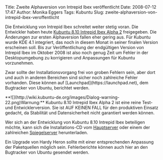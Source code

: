 Title: Zweite Alphaversion von Intrepid Ibex veröffentlicht
Date: 2008-07-12 17:47
Author: Monika Eggers
Tags: Kubuntu
Slug: zweite-alphaversion-von-intrepid-ibex-veroffentlicht

Die Entwicklung von Intrepid Ibex schreitet weiter stetig voran. Die
Entwickler haben heute [Kubuntu 8.10 Intrepid Ibex Alpha
2](https://lists.ubuntu.com/archives/ubuntu-devel-announce/2008-July/000451.html)
freigegeben. Die Änderungen zur ersten Alphaversion fallen eher gering
aus. Für Kubuntu wurde KDE 4.1 integriert, das noch in diesem Monat in
seiner finalen Version erscheinen soll. Bis zur Veröffentlichung der
endgültigen Version von Intrepid Ibex im Oktober 2008 ist also noch
genug Zeit um Fehler in der Desktopumgebung zu korrigieren und
Anpassungen für Kubuntu vorzunehmen.

</p>
Zwar sollte der Installationsvorgang frei von groben Fehlern sein, aber
dort und auch in anderen Bereichen sind sicher noch zahlreiche Fehler
vorhanden. Diese können auf [Launchpad](https://launchpad.net), dem
Bugtracker von Ubuntu, berichtet werden.

</p>
**![](http://wiki.kubuntu-de.org/images/Dialog-warning-22.png)Warnung:**
Kubuntu 8.10 Intrepid Ibex Alpha 2 ist eine reine Test- und
Entwicklerversion. Sie ist AUF KEINEN FALL für den produktiven Einsatz
gedacht, da Stabilität und Datensicherheit nicht garantiert werden
können.

</p>
<!--break--><!--break-->

Wer sich an der Entwicklung von Kubuntu 8.10 Intrepid Ibex beteiligen
möchte, kann sich die Installations-CD vom
[Hauptserver](http://cdimage.ubuntu.com/kubuntu/releases/intrepid/alpha-2/)
oder einem der zahlreichen
[Spiegelserver](http://wiki.ubuntu.com/Mirrors) herunterladen.

</p>
Ein Upgrade von Hardy Heron sollte mit einer entsprechenden Anpassung
der Paketquellen möglich sein. Fehlerberichte können auch hier an den
Bugtracker von Ubuntu gesendet werden.

</p>

